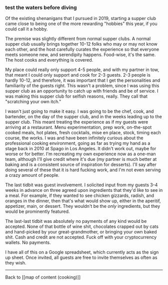 ### test the waters before diving

Of the existing shenanigans that I pursued in 2019, starting a supper club came close to being one of the more rewarding "hobbies" this year, if you could call it a hobby.

The premise was slightly different from normal supper clubs. A normal supper club usually brings together 10-12 folks who may or may not know each other, and the host carefully curates the experience so that everyone meets someone new, and serendipity happens. Food-wise, it's the same. The host cooks and everything is covered.

My place could really only support 4-5 people, and with my partner in tow, that meant I could only support and cook for 2-3 guests. 2-3 people is hardly 10-12, and therefore, it was important that I get the personalities and familiarity of the guests right. This wasn't a problem, since I was using this supper club as an opportunity to catch up with friends and be of service. I was making this supper club for selfish reasons, really. They call that "scratching your own itch."

I wasn't just going to make it easy. I was going to be the chef, cook, and bartender, on the day of the supper club, and in the weeks leading up to the supper club. This meant treating the experience as if my guests were arriving at a restaurant. Menu experimentation, prep work, on-the-spot cooked meals, hot plates, fresh cocktails, mise en place, stock, timing each course, the works. I was and have been infinitely curious about the professional cooking environment, going as far as trying my hand as a stage back in 2010 at Spago in Los Angeles. It didn't work out, maybe for worse or for better. I'm recreating my own experience now as a one-man team, although I'll give credit where it's due (my partner is much better at baking and is a consistent source of inspiration for desserts). I'll say after doing several of these that it is hard fucking work, and I'm not even serving a crazy amount of people.

The last tidbit was guest involvement. I solicited input from my guests 3-4 weeks in advance on three agreed upon ingredients that they'd like to see in a meal. For example, if they wanted to see chicken gizzards, radish, and oranges in the dinner, then that's what would show up, either in the aperitif, appetizer, main, or dessert. They wouldn't be the _only_ ingredients, but they would be prominently featured.

The last-last tidbit was absolutely no payments of any kind would be accepted. None of that bottle of wine shit, chocolates crapped out by cats and hand-picked by your great-grandmother, or bringing your own baked shit. Cash and credit are not accepted. Fuck off with your cryptocurrency wallets. No payments.

I have all of this on a Google spreadsheet, which currently acts as the sign up sheet. Once invited, all guests are free to invite themselves as often as they wish.

---

Back to [[map of content (cooking)]]